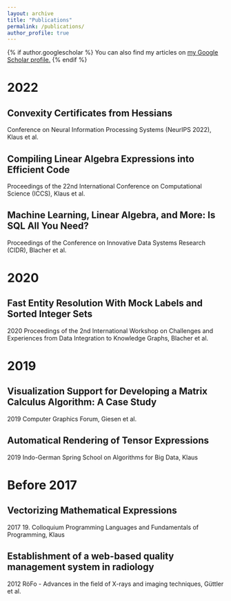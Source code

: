 ```yaml
---
layout: archive
title: "Publications"
permalink: /publications/
author_profile: true
---
```


{% if author.googlescholar %}
  You can also find my articles on <u><a href="{{author.googlescholar}}">my Google Scholar profile</a>.</u>
{% endif %}

2022
====
Convexity Certificates from Hessians
-----
Conference on Neural Information Processing Systems (NeurIPS 2022), Klaus et al.

Compiling Linear Algebra Expressions into Efficient Code
-----
Proceedings of the 22nd International Conference on Computational Science (ICCS), Klaus et al.

Machine Learning, Linear Algebra, and More: Is SQL All You Need?
-----
Proceedings of the Conference on Innovative Data Systems Research (CIDR), Blacher et al.

2020
====
Fast Entity Resolution With Mock Labels and Sorted Integer Sets
-----
2020 Proceedings of the 2nd International Workshop on Challenges and Experiences from Data Integration to Knowledge Graphs, Blacher et al.

2019
====
Visualization Support for Developing a Matrix Calculus Algorithm: A Case Study
-----
2019 Computer Graphics Forum, Giesen et al.

Automatical Rendering of Tensor Expressions
-----
2019 Indo-German Spring School on Algorithms for Big Data, Klaus

Before 2017 
====
Vectorizing Mathematical Expressions
-----
2017 19. Colloquium Programming Languages and Fundamentals of Programming, Klaus

Establishment of a web-based quality management system in radiology
-----
2012 RöFo - Advances in the field of X-rays and imaging techniques, Güttler et al.
